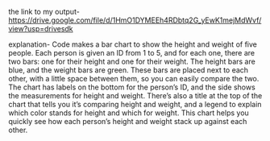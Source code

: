 the link to my output-
https://drive.google.com/file/d/1HmO1DYMEEh4RDbtq2G_yEwK1mejMdWvf/view?usp=drivesdk

explanation-
Code makes a bar chart to show the height and weight of five people. Each person is given an ID from 1 to 5, and for each one, there are two bars: one for their height and one for their weight. The height bars are blue, and the weight bars are green. These bars are placed next to each other, with a little space between them, so you can easily compare the two. The chart has labels on the bottom for the person’s ID, and the side shows the measurements for height and weight. There’s also a title at the top of the chart that tells you it’s comparing height and weight, and a legend to explain which color stands for height and which for weight. This chart helps you quickly see how each person’s height and weight stack up against each other.
